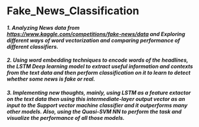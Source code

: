 # Fake_News_Classification
#### *1. Analyzing News data from https://www.kaggle.com/competitions/fake-news/data and Exploring different ways of word vectorization and comparing performance of different classifiers.*
#### *2. Using word embedding techniques to encode words of the headlines, the LSTM Deep learning model to extract useful information and contexts from the text data and then perform classification on it to learn to detect whether some news is fake or real.*
#### *3. Implementing new thoughts, mainly, using LSTM as a feature extactor on the text data then using this intermediate-layer output vector as an input to the Support vector machine classifier and it outperforms many other models. Also, using the Quasi-SVM NN to perform the task and visualize the performance of all those models.*
